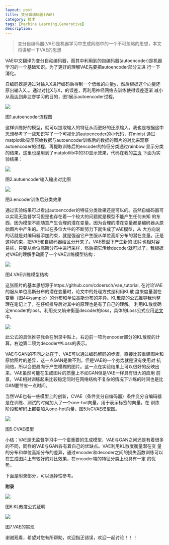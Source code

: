 ```yaml
---
layout: post
title: 变分自编码器(VAE)
category: 技术
tags: [Machine Learning,Generative]
description: 
---
```


>变分自编码器(VAE)是机器学习中生成网络中的一个不可忽略的思想，本文将讲解一下VAE的思想

VAE中文翻译为变分自动编码器，而其中利用到的自编码器(autoencoder)是机器学习的一个基础知识。为了更好的理解VAE先要把autoencoder部分又进
行一下消化。

自编码器是通过对输入X进行编码后得到一个低维的向量y，然后根据这个向量还原出输入X，。通过对比X与X，的误差，再利用神经网络去训练使得误差逐渐
减小从而达到非监督学习的目的，图1展示autoencoder过程。

![](/assets/img/VAE/autoencoder.png)

图1.autoencoder流程图

这样训练好的模型，就可以提取输入的特征从而更好的还原输入。我也是根据这中思想参考了一些知识写了一个可视化的autoencoder的小代码，在minist
通过matplotlib显示原始数据与autoencoder训练后的数据的图片的对比来观察autoencoder的过程，再提取训练后的encoder的特征分类通过rainbow
显示分类的结果，这里也是用到了matplotlib中的3D显示效果，代码在我的[主页](https://github.com/TwistedW/Tensorflow-noting/blob/master/tensorflow_autoencoder_show.py)
下面为实验结果：

![](/assets/img/VAE/exp1.png)

图2.autuencoder输入输出对比图

![](/assets/img/VAE/exp2.png)

图3.encoder训练后分类效果

通过实验结果可以看出autoencoder的特征分类效果还是可以的。虽然自编码器可以实现无监督学习但是也存在着一个较大的问题就是模型不能产生任何未知
的东西，因为模型不能随意产生合理的潜在变量。因为合理的潜在变量都是编码器从原始图片中产生的。所以在多位大牛的不断努力下就生成了VAE模型，从
大方向说的话就是对编码器添加约束，就是强迫它产生服从单位高斯分布的潜在变量。正是这种约束，把VAE和自编码器给区分开来了。VAE模型下产生新的
图片也相对容易些，只要从单位高斯分布中进行采样，然后把它传给decoder就可以了。我根据对VAE的理解手动画了一个VAE训练模型结构：

![](/assets/img/VAE/structure.png)

图4.VAE训练模型结构

这张图片的基本思想源于https://github.com/cdoersch/vae_tutorial, 在讨论VAE的服从单位高斯分布的潜在变量时，论文中的处理方式是利用KL散
度来度量潜在变量（图4中sample）的分布和单位高斯分布的差异。KL散度的公式推导我也整理在笔记上了，在仔细推导后对其中的原理也是有了自己的理解。
利用KL散度确定encoder的loss，利用交叉熵来衡量decoder的loss，具体的Loss公式应用[论文](https://arxiv.org/pdf/1312.6114.pdf)中。

![](/assets/img/VAE/equation1.jpg)

此公式的具体推导我会在附录中贴上，右边前一项为encoder部分的KL散度的计算，右边第二项为decoder中Loss的表示。

VAE与GAN的不同之处在于，VAE可以通过编码解码的步骤，直接比较重建图片和原始图片的差异，这一点GAN是做不到。但是VAE的一个劣势就是没有使用对
抗网络，所以会更趋向于产生模糊的图片。这一点在实验结果上可以很好的反映出来，VAE虽然可能在生成图片的质量上不如GAN但是VAE一样具有很大的应用
前景，VAE相对训练起来比较稳定同时在网络结构不复杂的情况下训练的时间也是比GAN要节省一点时间。

当然VAE也有一些模型上的创新，CVAE（条件变分自编码器）条件变分自编码器是在训练、测试的时候加入了一个one-hot向量，用于表示标签的向量。在
训练阶段和解码上都要加入one-hot向量，图5为CVAE模型图。

![](/assets/img/VAE/CVAE.png)

图5.CVAE模型

小结：VAE是无监督学习中一个蛮重要的生成模型，VAE与GAN之间还是有着很多的不同，同样的VAE与GAN各有着自己的优缺点。VAE利用KL散度衡量潜在变
量的分布和单位高斯分布的差异，通过encoder和decoder之间的损失函数训练可以在生成图片上有较好的对比效果，在encoder端的特征分类上也具有一定
的优势。

下面是附录部分，可以选择性参考。

**附录**

![](/assets/img/VAE/KL.png)

图6.KL散度公式证明

![](/assets/img/VAE/VAE-equation.png)

图7.VAE的实现

谢谢观看，希望对您有所帮助，欢迎指正错误，欢迎一起讨论！！！